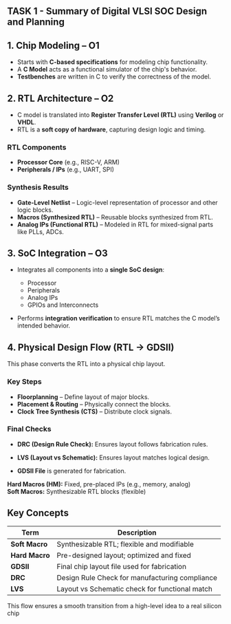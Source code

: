 ## **TASK 1 - Summary of Digital VLSI SOC Design and Planning**

## 1. Chip Modeling – O1

- Starts with **C-based specifications** for modeling chip functionality.
- A **C Model** acts as a functional simulator of the chip's behavior.
- **Testbenches** are written in C to verify the correctness of the model.

## 2. RTL Architecture – O2

- C model is translated into **Register Transfer Level (RTL)** using **Verilog** or **VHDL**.
- RTL is a **soft copy of hardware**, capturing design logic and timing.

### RTL Components
- **Processor Core** (e.g., RISC-V, ARM)
- **Peripherals / IPs** (e.g., UART, SPI)

###  Synthesis Results
- **Gate-Level Netlist** – Logic-level representation of processor and other logic blocks.
- **Macros (Synthesized RTL)** – Reusable blocks synthesized from RTL.
- **Analog IPs (Functional RTL)** – Modeled in RTL for mixed-signal parts like PLLs, ADCs.

## 3. SoC Integration – O3

- Integrates all components into a **single SoC design**:
  - Processor
  - Peripherals
  - Analog IPs
  - GPIOs and Interconnects

- Performs **integration verification** to ensure RTL matches the C model’s intended behavior.


## 4. Physical Design Flow (RTL → GDSII)

This phase converts the RTL into a physical chip layout.

### Key Steps
- **Floorplanning** – Define layout of major blocks.
- **Placement & Routing** – Physically connect the blocks.
- **Clock Tree Synthesis (CTS)** – Distribute clock signals.

### Final Checks
- **DRC (Design Rule Check):** Ensures layout follows fabrication rules.
- **LVS (Layout vs Schematic):** Ensures layout matches logical design.

- **GDSII File** is generated for fabrication.

**Hard Macros (HM):** Fixed, pre-placed IPs (e.g., memory, analog)  
**Soft Macros:** Synthesizable RTL blocks (flexible)


##  Key Concepts

| Term          | Description |
|---------------|-------------|
| **Soft Macro** | Synthesizable RTL; flexible and modifiable |
| **Hard Macro** | Pre-designed layout; optimized and fixed |
| **GDSII**      | Final chip layout file used for fabrication |
| **DRC**        | Design Rule Check for manufacturing compliance |
| **LVS**        | Layout vs Schematic check for functional match |

This flow ensures a smooth transition from a high-level idea to a real silicon chip


